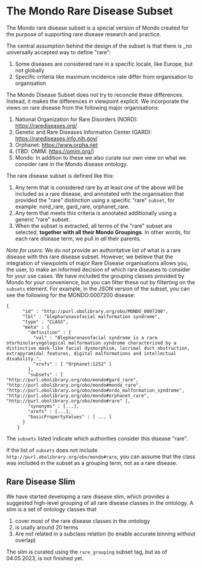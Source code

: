 # The Mondo Rare Disease Subset

The Mondo rare disease subset is a special version of Mondo created for the purpose
of supporting rare disease research and practice.

The central assumption behind the design of the subset is that 
there is _no universally accepted way to define "rare": 

1. Some diseases are considered rare in a specific locale, like Europe, but not globally
2. Specific criteria like maximum incidence rate differ from organisation to organisation


The Mondo Disease Subset does not try to reconcile these differences. Instead, it makes the differences in viewpoint explicit. We incorporate the views on rare disease from the following major organisations:

1. National Organization for Rare Disorders (NORD): https://rarediseases.org/
2. Genetic and Rare Diseases Information Center (GARD): https://rarediseases.info.nih.gov/
3. Orphanet: https://www.orpha.net
4. (TBD: OMIM: https://omim.org/)
5. Mondo: In addition to these we also curate our own view on what we consider rare in the Mondo disease ontology.

The rare disease subset is defined like this:

1. Any term that is considered rare by at least one of the above will be included as a rare disease, and annotated with the organisation that provided the "rare" distinction using a specific "rare" `subset`, for example: nord_rare, gard_rare, orphanet_rare.
2. Any term that meets this criteria is annotated additionally using a generic "rare" subset.
3. When the subset is extracted, all terms of the "rare" subset are selected, **together with all their Mondo Groupings**. In other words, for each rare disease term, we pull in _all_ their parents.

_Note for users_: We do _not_ provide an authoritative list of what is a rare disease with this rare disease subset. However, we believe that the integration of viewpoints of major Rare Disease organisations allows you, the user, to make an informed decision of which rare diseases to consider for your use cases. We have included the grouping classes provided by Mondo for your convenience, but you can filter these out by filterting on the `subsets` element. For example, in the JSON version of the subset, you can see the following for the MONDO:0007200 disease:

```
{
      "id" : "http://purl.obolibrary.org/obo/MONDO_0007200",
      "lbl" : "blepharonasofacial malformation syndrome",
      "type" : "CLASS",
      "meta" : {
        "definition" : {
          "val" : "Blepharonasofacial syndrome is a rare otorhinolaryngological malformation syndrome characterized by a distinctive mask-like facial dysmorphism, lacrimal duct obstruction, extrapyramidal features, digital malformations and intellectual disability.",
          "xrefs" : [ "Orphanet:1252" ]
        },
        "subsets" : [ "http://purl.obolibrary.org/obo/mondo#gard_rare", "http://purl.obolibrary.org/obo/mondo#mondo_rare", "http://purl.obolibrary.org/obo/mondo#ordo_malformation_syndrome", "http://purl.obolibrary.org/obo/mondo#orphanet_rare", "http://purl.obolibrary.org/obo/mondo#rare" ],
        "synonyms" : [...],
        "xrefs" : [...],
        "basicPropertyValues" : [ ... ]
      }
    }
```

The `subsets` listed indicate which authorities consider this disease "rare".

If the list of `subsets` does not include `http://purl.obolibrary.org/obo/mondo#rare`, you can assume that the class was included in the subset as a grouping term, not as a rare disease.


## Rare Disease Slim

We have started developing a rare disease slim, which provides a suggested high-level grouping of all rare disease classes in the ontology. A slim is a set of ontology classes that 

1. cover most of the rare disease classes in the ontology
2. is usally around 20 terms
3. Are not related in a subclass relation (to enable accurate binning without overlap)

The slim is curated using the `rare_grouping` subset tag, but as of 04.05.2023, is not finished yet.